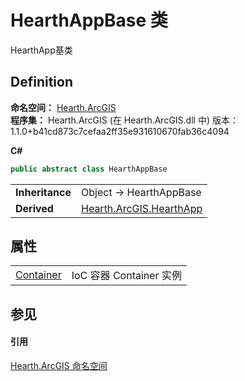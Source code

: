 # HearthAppBase 类


HearthApp基类



## Definition
**命名空间：** <a href="N_Hearth_ArcGIS">Hearth.ArcGIS</a>  
**程序集：** Hearth.ArcGIS (在 Hearth.ArcGIS.dll 中) 版本：1.1.0+b41cd873c7cefaa2ff35e931610670fab36c4094

**C#**
``` C#
public abstract class HearthAppBase
```

<table><tr><td><strong>Inheritance</strong></td><td>Object  →  HearthAppBase</td></tr>
<tr><td><strong>Derived</strong></td><td><a href="T_Hearth_ArcGIS_HearthApp">Hearth.ArcGIS.HearthApp</a></td></tr>
</table>



## 属性
<table>
<tr>
<td><a href="P_Hearth_ArcGIS_HearthAppBase_Container">Container</a></td>
<td>IoC 容器 Container 实例</td></tr>
</table>

## 参见


#### 引用
<a href="N_Hearth_ArcGIS">Hearth.ArcGIS 命名空间</a>  

